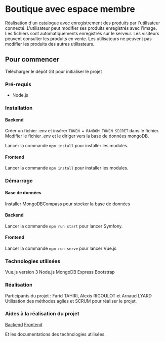 # Boutique avec espace membre

Réalisation d'un catalogue avec enregistrement des produits par l'utilisateur connecté.
L'utilisateur peut modifier ses produits enregistrés avec l'image. Les fichiers sont automatiquements enregistrés sur le serveur.
Les visiteurs peuvent consulter les produits en vente. Les utilisateurs ne peuvent pas modifier les produits des autres utilisateurs.

## Pour commencer

Télécharger le dépôt Git pour initialiser le projet

### Pré-requis

- Node.js

### Installation

#### Backend
Créer un fichier .env et insérer ``TOKEN = RANDOM_TOKEN_SECRET`` dans le fichier.
Modifier le fichier .env et le diriger vers la base de données mongoDB.

Lancer la commande ``npm install`` pour installer les modules.

#### Frontend
Lancer la commande ``npm install`` pour installer les modules.

### Démarrage

#### Base de données
Installer MongoDBCompass pour stocker la base de données
#### Backend
Lancer la commande ``npm run start`` pour lancer Symfony.
#### Frontend
Lancer la commande ``npm run serve`` pour lancer Vue.js.

### Technologies utilisées

Vue.js version 3
Node.js
MongoDB
Express
Bootstrap

### Réalisation

Participants du projet : Farid TAHIRI, Alexis RIGOULOT et Arnaud LYARD
Utilisation des méthodes agiles et SCRUM pour réaliser le projet.

### Aides à la réalisation du projet
[Backend](https://www.bezkoder.com/node-js-jwt-authentication-mysql/)
[Frontend](https://www.bezkoder.com/vue-3-crud/)

Et les documentations des technologies utilisées.
